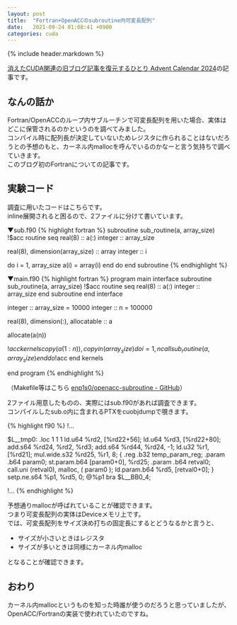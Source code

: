 ```yaml
---
layout: post
title:  "Fortran+OpenACCのsubroutine内可変長配列"
date:   2021-09-24 01:08:41 +0900
categories: cuda
---
```


{% include header.markdown %}

<a href="https://adventar.org/calendars/10896">消えたCUDA関連の旧ブログ記事を復元するひとり Advent Calendar 2024</a>の記事です。

<h2 id='a'>なんの話か</h2>
<p>
Fortran/OpenACCのループ内サブルーチンで可変長配列を用いた場合、実体はどこに保管されるのかというのを調べてみました。<br>
コンパイル時に配列長が決定していないためレジスタに作られることはないだろうとの予想のもと、カーネル内mallocを呼んでいるのかなーと言う気持ちで調べていきます。<br>
このブログ初のFortranについての記事です。
</p>

<h2>実験コード</h2>
<p>
調査に用いたコードはこちらです。<br>
inline展開されると困るので、2ファイルに分けて書いています。
</p>


▼sub.f90
{% highlight fortran %}
subroutine sub_routine(a, array_size)
  !$acc routine seq
  real(8) :: a(:)
  integer :: array_size

  real(8), dimension(array_size) :: array
  integer :: i

  do i = 1, array_size
    a(i) = array(i)
  end do
end subroutine
{% endhighlight %}

▼main.f90
{% highlight fortran %}
program main
  interface
    subroutine sub_routine(a, array_size)
      !$acc routine seq
      real(8) :: a(:)
      integer :: array_size
    end subroutine
  end interface


  integer :: array_size = 10000
  integer :: n = 100000

  real(8), dimension(:), allocatable :: a

  allocate(a(n))

  !$acc kernels copy(a(1:n)), copyin(array_size)
  do i = 1, n
  call sub_routine(a, array_size)
  enddo
  !$acc end kernels

end program
{% endhighlight %}


<p>
（Makefile等はこちら <a href='https://github.com/enp1s0/openacc-subroutine'>enp1s0/openacc-subroutine - GitHub</a>）
</p>
<p>
2ファイル用意したものの、実際にはsub.f90があれば調査できます。<br>
コンパイルしたsub.o内に含まれるPTXをcuobjdumpで覗きます。
</p>

{% highlight f90 %}
!...

$L__tmp0:
.loc	1 1 1
ld.u64 %rd2, [%rd22+56];
ld.u64 %rd3, [%rd22+80];
add.s64 %rd24, %rd2, %rd3;
add.s64 %rd44, %rd24, -1;
ld.u32 %r1, [%rd21];
mul.wide.s32 %rd25, %r1, 8;
{
	.reg .b32 temp_param_reg;
.param .b64 param0;
st.param.b64 [param0+0], %rd25;
.param .b64 retval0;
call.uni (retval0),
malloc,
(
param0
);
ld.param.b64 %rd5, [retval0+0];
}
	setp.ne.s64 %p1, %rd5, 0;
@%p1 bra $L__BB0_4;

!...
{% endhighlight %}

<p>
予想通りmallocが呼ばれていることが確認できます。<br>
つまり可変長配列の実体はDeviceメモリ上です。<br>
では、可変長配列をサイズ決め打ちの固定長にするとどうなるかと言うと、
</p>
<ul>
  <li>サイズが小さいときはレジスタ</li>
  <li>サイズが多いときは同様にカーネル内malloc</li>
</ul>
<p>
となることが確認できます。
</p>

<h2 id='c'>おわり</h2>
<p>
カーネル内mallocというものを知った時誰が使うのだろうと思っていましたが、OpenACC/Fortranの実装で使われていたのですね。

